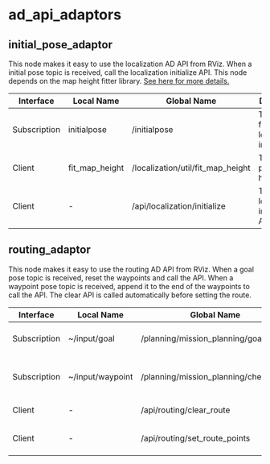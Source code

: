 # ad_api_adaptors

## initial_pose_adaptor

This node makes it easy to use the localization AD API from RViz.
When a initial pose topic is received, call the localization initialize API.
This node depends on the map height fitter library.
[See here for more details.](../../../map/map_height_fitter/README.md)

| Interface    | Local Name     | Global Name                       | Description                               |
| ------------ | -------------- | --------------------------------- | ----------------------------------------- |
| Subscription | initialpose    | /initialpose                      | The pose for localization initialization. |
| Client       | fit_map_height | /localization/util/fit_map_height | To fix initial pose to map height         |
| Client       | -              | /api/localization/initialize      | The localization initialize API.          |

## routing_adaptor

This node makes it easy to use the routing AD API from RViz.
When a goal pose topic is received, reset the waypoints and call the API.
When a waypoint pose topic is received, append it to the end of the waypoints to call the API.
The clear API is called automatically before setting the route.

| Interface    | Local Name       | Global Name                           | Description                 |
| ------------ | ---------------- | ------------------------------------- | --------------------------- |
| Subscription | ~/input/goal     | /planning/mission_planning/goal       | The goal pose of route.     |
| Subscription | ~/input/waypoint | /planning/mission_planning/checkpoint | The waypoint pose of route. |
| Client       | -                | /api/routing/clear_route              | The route clear API.        |
| Client       | -                | /api/routing/set_route_points         | The route points set API.   |
